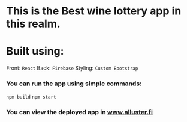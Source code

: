 # This is the Best wine lottery app in this realm.

# Built using:

Front: `React`
Back: `Firebase`
Styling: `Custom Bootstrap`



### You can run the app using simple commands:

`npm build`
`npm start`

### You can view the deployed app in www.alluster.fi